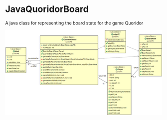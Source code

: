 # JavaQuoridorBoard
A java class for representing the board state for the game Quoridor


![Image of UML](quoridorFEdiagram.png)

